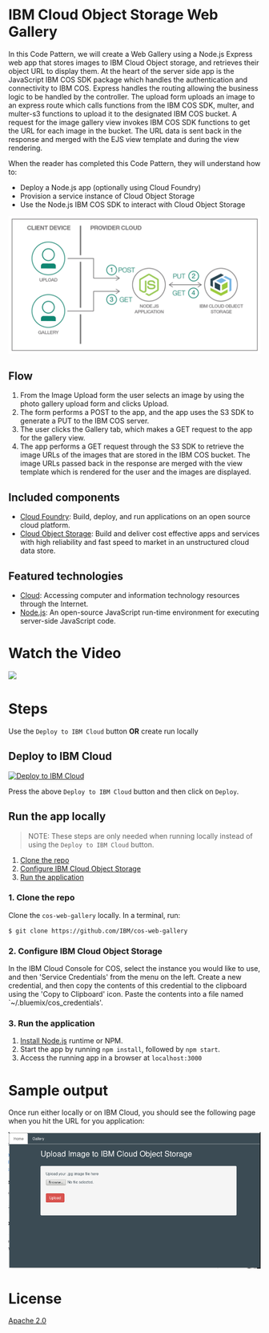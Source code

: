 # IBM Cloud Object Storage Web Gallery

In this Code Pattern, we will create a Web Gallery using a Node.js Express web app that stores images to IBM Cloud Object storage, and retrieves their object URL to display them.  At the heart of the server side app is the JavaScript IBM COS SDK package which handles the authentication and connectivity to IBM COS. Express handles the routing allowing the business logic to be handled by the controller. The upload form uploads an image to an express route which calls functions from the IBM COS SDK, multer, and multer-s3 functions to upload it to the designated IBM COS bucket. A request for the image gallery view invokes IBM COS SDK functions to get the URL for each image in the bucket. The URL data is sent back in the response and merged with the EJS view template and during the view rendering.

When the reader has completed this Code Pattern, they will understand how to:

* Deploy a Node.js app (optionally using Cloud Foundry)
* Provision a service instance of Cloud Object Storage
* Use the Node.js IBM COS SDK to interact with Cloud Object Storage

![](doc/source/images/architecture.png)

## Flow

1. From the Image Upload form the user selects an image by using the photo gallery upload form and clicks Upload.
2. The form performs a POST to the app, and the app uses the S3 SDK to generate a PUT to the IBM COS server.
3. The user clicks the Gallery tab, which makes a GET request to the app for the gallery view.
4. The app performs a GET request through the S3 SDK to retrieve the image URLs of the images that are stored in the IBM COS bucket. The image URLs passed back in the response are merged with the view template which is rendered for the user and the images are displayed.

## Included components

* [Cloud Foundry](http://cloudfoundry.org/): Build, deploy, and run applications on an open source cloud platform.
* [Cloud Object Storage](https://console.bluemix.net/catalog/services/object-storage): Build and deliver cost effective apps and services with high reliability and fast speed to market in an unstructured cloud data store.

## Featured technologies

* [Cloud](https://www.ibm.com/developerworks/learn/cloud/): Accessing computer and information technology resources through the Internet.
* [Node.js](https://nodejs.org/): An open-source JavaScript run-time environment for executing server-side JavaScript code.

# Watch the Video

[![](http://img.youtube.com/vi/0OLmvFJ_HKM/0.jpg)](https://www.youtube.com/watch?v=0OLmvFJ_HKM)

# Steps
Use the ``Deploy to IBM Cloud`` button **OR** create run locally

## Deploy to IBM Cloud

[![Deploy to IBM Cloud](https://bluemix.net/deploy/button.png)](https://bluemix.net/deploy?repository=https://github.com/IBM/cos-web-gallery)

Press the above ``Deploy to IBM Cloud`` button and then click on ``Deploy``.

## Run the app locally
> NOTE: These steps are only needed when running locally instead of using the ``Deploy to IBM Cloud`` button.

1. [Clone the repo](#1-clone-the-repo)
2. [Configure IBM Cloud Object Storage](#2-configure-ibm-cloud-object-storage)
3. [Run the application](#3-run-the-application)

### 1. Clone the repo

Clone the `cos-web-gallery` locally. In a terminal, run:

```
$ git clone https://github.com/IBM/cos-web-gallery
```

### 2. Configure IBM Cloud Object Storage

In the IBM Cloud Console for COS, select the instance you would like to use, and then 'Service Credentials' from the menu on the left.  Create a new credential, and then copy the contents of this credential to the clipboard using the 'Copy to Clipboard' icon.  Paste the contents into a file named `~/.bluemix/cos_credentials'.

### 3. Run the application
1. [Install Node.js][] runtime or NPM.
1. Start the app by running `npm install`, followed by `npm start`.
1. Access the running app in a browser at `localhost:3000`

# Sample output

Once run either locally or on IBM Cloud, you should see the following page when you hit the URL for you application:

![](doc/source/images/cos_webgallery.png)

# License
[Apache 2.0](LICENSE)

[Install Node.js]: https://nodejs.org/en/download/
